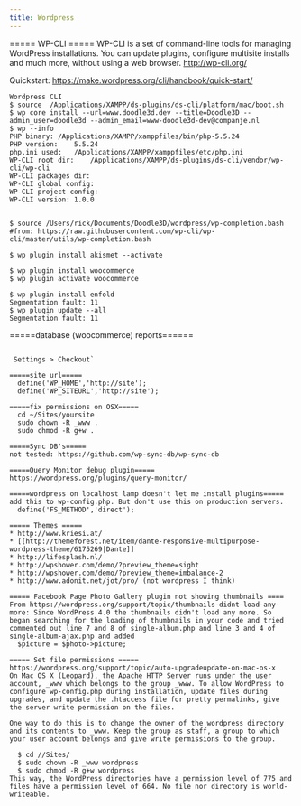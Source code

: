 ```yaml
---
title: Wordpress
---
```


===== WP-CLI =====
WP-CLI is a set of command-line tools for managing WordPress installations. You can update plugins, configure multisite installs and much more, without using a web browser.
http://wp-cli.org/

Quickstart: https://make.wordpress.org/cli/handbook/quick-start/

```
Wordpress CLI 
$ source  /Applications/XAMPP/ds-plugins/ds-cli/platform/mac/boot.sh
$ wp core install --url=www.doodle3d.dev --title=Doodle3D --admin_user=doodle3d --admin_email=www-doodle3d-dev@companje.nl
$ wp --info
PHP binary:	/Applications/XAMPP/xamppfiles/bin/php-5.5.24
PHP version:	5.5.24
php.ini used:	/Applications/XAMPP/xamppfiles/etc/php.ini
WP-CLI root dir:	/Applications/XAMPP/ds-plugins/ds-cli/vendor/wp-cli/wp-cli
WP-CLI packages dir:
WP-CLI global config:
WP-CLI project config:
WP-CLI version:	1.0.0


$ source /Users/rick/Documents/Doodle3D/wordpress/wp-completion.bash  #from: https://raw.githubusercontent.com/wp-cli/wp-cli/master/utils/wp-completion.bash

$ wp plugin install akismet --activate

$ wp plugin install woocommerce
$ wp plugin activate woocommerce

$ wp plugin install enfold
Segmentation fault: 11
$ wp plugin update --all
Segmentation fault: 11
```

=====database (woocommerce) reports======
<code php>
<?php
header("Content-type: text/plain");

$db = mysql_connect('SERVER', 'USER', 'PASS');
mysql_select_db('DATABASE', $db);

echo("VAT Numbers
-------------------------------------
");
$sql = "SELECT post_id,meta_value FROM wp_postmeta WHERE meta_key='VAT Number'";
//$sql = "SELECT post_id,meta_value FROM wp_postmeta WHERE meta_key='_billing_country'";

$result = mysql_query($sql);

if (!$result) {
    $message  = 'Invalid query: ' . mysql_error() . "
";
    $message .= 'Whole query: ' . $sql;
    die($message);
}

while ($row = mysql_fetch_assoc($result)) {
    echo $row['post_id'] . " " . $row['meta_value'] . "
";
}
```

====="connection refused" in WooCommerce=====
when testing locally without HTTPS you can disable SSL otherwise all pages with personal info are served through HTTPS.
* Disable `Force secure checkout` in `WooCommerce > Settings > Checkout`

=====site url=====
  define('WP_HOME','http://site');
  define('WP_SITEURL','http://site');
  
=====fix permissions on OSX=====
  cd ~/Sites/yoursite
  sudo chown -R _www .
  sudo chmod -R g+w .
  
=====Sync DB's=====
not tested: https://github.com/wp-sync-db/wp-sync-db

=====Query Monitor debug plugin=====
https://wordpress.org/plugins/query-monitor/

=====wordpress on localhost lamp doesn't let me install plugins=====
add this to wp-config.php. But don't use this on production servers.
  define('FS_METHOD','direct');

===== Themes =====
* http://www.kriesi.at/
* [[http://themeforest.net/item/dante-responsive-multipurpose-wordpress-theme/6175269|Dante]]
* http://lifesplash.nl/
* http://wpshower.com/demo/?preview_theme=sight
* http://wpshower.com/demo/?preview_theme=imbalance-2
* http://www.adonit.net/jot/pro/ (not wordpress I think)

===== Facebook Page Photo Gallery plugin not showing thumbnails ====
From https://wordpress.org/support/topic/thumbnails-didnt-load-any-more: Since WordPress 4.0 the thumbnails didn't load any more. So began searching for the loading of thumbnails in your code and tried commented out line 7 and 8 of single-album.php and line 3 and 4 of single-album-ajax.php and added
  $picture = $photo->picture;

===== Set file permissions =====
https://wordpress.org/support/topic/auto-upgradeupdate-on-mac-os-x
On Mac OS X (Leopard), the Apache HTTP Server runs under the user account, _www which belongs to the group _www. To allow WordPress to configure wp-config.php during installation, update files during upgrades, and update the .htaccess file for pretty permalinks, give the server write permission on the files.

One way to do this is to change the owner of the wordpress directory and its contents to _www. Keep the group as staff, a group to which your user account belongs and give write permissions to the group.

  $ cd /<wherever>/Sites/<thesite>
  $ sudo chown -R _www wordpress
  $ sudo chmod -R g+w wordpress
This way, the WordPress directories have a permission level of 775 and files have a permission level of 664. No file nor directory is world-writeable.
